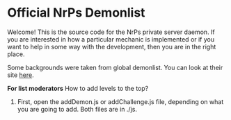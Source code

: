 # Official NrPs Demonlist
Welcome! This is the source code for the NrPs private server daemon. If you are interested in how a particular mechanic is implemented or if you want to help in some way with the development, then you are in the right place.


Some backgrounds were taken from global demonlist. You can look at their site [here](https://demonlist.org/).

**For list moderators**
How to add levels to the top?
1. First, open the addDemon.js or addChallenge.js file, depending on what you are going to add. Both files are in ./js.
